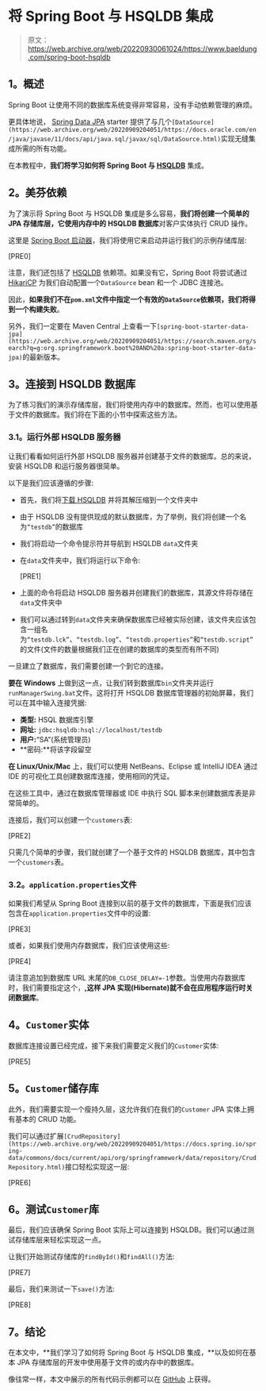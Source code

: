 # 将 Spring Boot 与 HSQLDB 集成

> 原文：<https://web.archive.org/web/20220930061024/https://www.baeldung.com/spring-boot-hsqldb>

## **1。概述**

Spring Boot 让使用不同的数据库系统变得非常容易，没有手动依赖管理的麻烦。

更具体地说， [Spring Data JPA](/web/20220909204051/https://www.baeldung.com/the-persistence-layer-with-spring-data-jpa) starter 提供了与几个`[DataSource](https://web.archive.org/web/20220909204051/https://docs.oracle.com/en/java/javase/11/docs/api/java.sql/javax/sql/DataSource.html)`实现无缝集成所需的所有功能。

在本教程中，**我们将学习如何将 Spring Boot 与 [HSQLDB](https://web.archive.org/web/20220909204051/http://hsqldb.org/)** 集成。

## **2。美芬依赖**

为了演示将 Spring Boot 与 HSQLDB 集成是多么容易，**我们将创建一个简单的 JPA 存储库层，它使用内存中的 HSQLDB 数据库**对客户实体执行 CRUD 操作。

这里是 [Spring Boot 启动器](/web/20220909204051/https://www.baeldung.com/spring-boot-starters)，我们将使用它来启动并运行我们的示例存储库层:

[PRE0]

注意，我们还包括了 [HSQLDB](https://web.archive.org/web/20220909204051/https://search.maven.org/search?q=g:org.hsqldb%20AND%20a:hsqldb) 依赖项。如果没有它，Spring Boot 将尝试通过 [HikariCP](/web/20220909204051/https://www.baeldung.com/hikaricp) 为我们自动配置一个`DataSource` bean 和一个 JDBC 连接池。

因此，**如果我们不在`pom.xml`文件中指定一个有效的`DataSource`依赖项，我们将得到一个构建失败**。

另外，我们一定要在 Maven Central 上查看一下`[spring-boot-starter-data-jpa](https://web.archive.org/web/20220909204051/https://search.maven.org/search?q=g:org.springframework.boot%20AND%20a:spring-boot-starter-data-jpa)`的最新版本。

## **3。连接到 HSQLDB 数据库**

为了练习我们的演示存储库层，我们将使用内存中的数据库。然而，也可以使用基于文件的数据库。我们将在下面的小节中探索这些方法。

### **3.1。运行外部 HSQLDB 服务器**

让我们看看如何运行外部 HSQLDB 服务器并创建基于文件的数据库。总的来说，安装 HSQLDB 和运行服务器很简单。

以下是我们应该遵循的步骤:

*   首先，我们将[下载 HSQLDB](https://web.archive.org/web/20220909204051/https://sourceforge.net/projects/hsqldb/files/latest/download) 并将其解压缩到一个文件夹中
*   由于 HSQLDB 没有提供现成的默认数据库，为了举例，我们将创建一个名为`“testdb”`的数据库
*   我们将启动一个命令提示符并导航到 HSQLDB `data`文件夹
*   在`data`文件夹中，我们将运行以下命令:

    [PRE1]

*   上面的命令将启动 HSQLDB 服务器并创建我们的数据库，其源文件将存储在`data`文件夹中
*   我们可以通过转到`data`文件夹来确保数据库已经被实际创建，该文件夹应该包含一组名为`“testdb.lck”`、`“testdb.log”`、`“testdb.properties”`和`“testdb.script”`的文件(文件的数量根据我们正在创建的数据库的类型而有所不同)

一旦建立了数据库，我们需要创建一个到它的连接。

**要在 Windows** 上做到这一点，让我们转到数据库`bin`文件夹并运行`runManagerSwing.bat`文件。这将打开 HSQLDB 数据库管理器的初始屏幕，我们可以在其中输入连接凭据:

*   **类型:** HSQL 数据库引擎
*   **网址:** `jdbc:hsqldb:hsql://localhost/testdb`
*   **用户:**“SA”(系统管理员)
*   **密码:**将该字段留空

**在 Linux/Unix/Mac** 上，我们可以使用 NetBeans、Eclipse 或 IntelliJ IDEA 通过 IDE 的可视化工具创建数据库连接，使用相同的凭证。

在这些工具中，通过在数据库管理器或 IDE 中执行 SQL 脚本来创建数据库表是非常简单的。

连接后，我们可以创建一个`customers`表:

[PRE2]

只需几个简单的步骤，我们就创建了一个基于文件的 HSQLDB 数据库，其中包含一个`customers`表。

### **3.2。`application.properties`文件**

如果我们希望从 Spring Boot 连接到以前的基于文件的数据库，下面是我们应该包含在`application.properties`文件中的设置:

[PRE3]

或者，如果我们使用内存数据库，我们应该使用这些:

[PRE4]

请注意追加到数据库 URL 末尾的`DB_CLOSE_DELAY=-1`参数。当使用内存数据库时，我们需要指定这个，**,这样 JPA 实现(Hibernate)就不会在应用程序运行时关闭数据库**。

## **4。`Customer`实体**

数据库连接设置已经完成，接下来我们需要定义我们的`Customer`实体:

[PRE5]

## **5。`Customer`储存库**

此外，我们需要实现一个瘦持久层，这允许我们在我们的`Customer` JPA 实体上拥有基本的 CRUD 功能。

我们可以通过扩展`[CrudRepository](https://web.archive.org/web/20220909204051/https://docs.spring.io/spring-data/commons/docs/current/api/org/springframework/data/repository/CrudRepository.html)`接口轻松实现这一层:

[PRE6]

## **6。测试`Customer`库**

最后，我们应该确保 Spring Boot 实际上可以连接到 HSQLDB。我们可以通过测试存储库层来轻松实现这一点。

让我们开始测试存储库的`findById()`和`findAll()`方法:

[PRE7]

最后，我们来测试一下`save()`方法:

[PRE8]

## **7。结论**

在本文中，**我们学习了如何将 Spring Boot 与 HSQLDB 集成，**以及如何在基本 JPA 存储库层的开发中使用基于文件的或内存中的数据库。

像往常一样，本文中展示的所有代码示例都可以在 [GitHub](https://web.archive.org/web/20220909204051/https://github.com/eugenp/tutorials/tree/master/persistence-modules/spring-boot-persistence-2) 上获得。